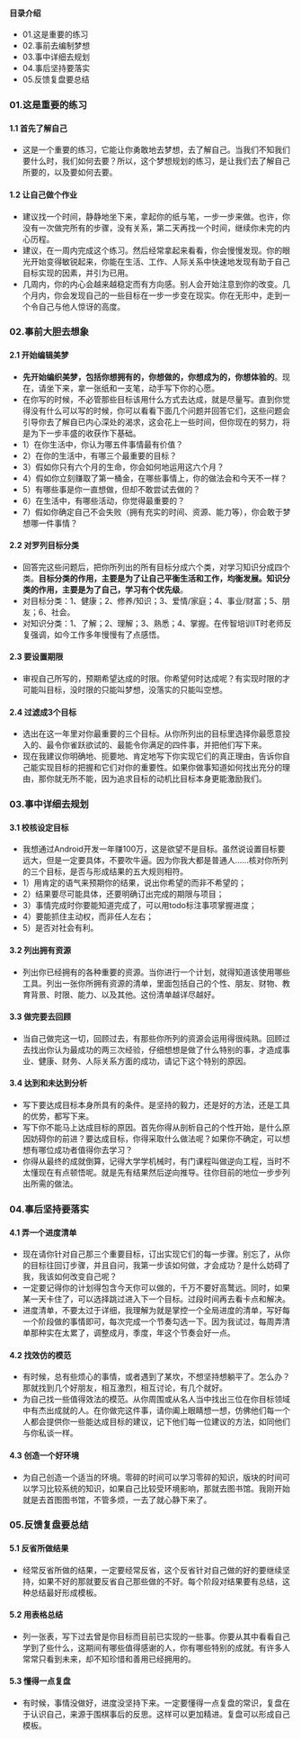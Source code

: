 #### 目录介绍
- 01.这是重要的练习
- 02.事前去编制梦想
- 03.事中详细去规划
- 04.事后坚持要落实
- 05.反馈复盘要总结




### 01.这是重要的练习
#### 1.1 首先了解自己
- 这是一个重要的练习，它能让你勇敢地去梦想，去了解自己。当我们不知我们要什么时，我们如何去要？所以，这个梦想规划的练习，是让我们去了解自己所要的，以及要如何去要。



#### 1.2 让自己做个作业
- 建议找一个时间，静静地坐下来，拿起你的纸与笔，一步一步来做。也许，你没有一次做完所有的步骤，没有关系，第二天再找一个时间，继续你未完的内心历程。
- 建议，在一周内完成这个练习。然后经常拿起来看看，你会慢慢发现。你的眼光开始变得敏锐起来，你能在生活、工作、人际关系中快速地发现有助于自己目标实现的因素，并引为已用。
- 几周内，你的内心会越来越稳定而有方向感。别人会开始注意到你的改变。几个月内，你会发现自己的一些目标在一步一步变在现实。你在无形中，走到一个令自己与他人惊讶的高度。



### 02.事前大胆去想象
#### 2.1 开始编辑美梦
- **先开始编织美梦，包括你想拥有的，你想做的，你想成为的，你想体验的**。现在，请坐下来，拿一张纸和一支笔，动手写下你的心愿。
- 在你写的时候，不必管那些目标该用什么方式去达成，就是尽量写。直到你觉得没有什么可以写的时候，你可以看看下面几个问题并回答它们，这些问题会引导你去了解自已内心深处的渴求，这会花上一些时间，但你现在的努力，将是为下一步丰盛的收获作下基础。
- 1）在你生活中，你认为哪五件事情最有价值？
- 2）在你的生活中，有哪三个最重要的目标？
- 3）假如你只有六个月的生命，你会如何地运用这六个月？
- 4）假如你立刻赚取了第一桶金，在哪些事情上，你的做法会和今天不一样？
- 5）有哪些事是你一直想做，但却不敢尝试去做的？
- 6）在生活中，有哪些活动，你觉得最重要的？
- 7）假如你确定自己不会失败（拥有充实的时间、资源、能力等），你会敢于梦想哪一件事情？



#### 2.2 对罗列目标分类
- 回答完这些问题后，把你所列出的所有目标分成六个类，对学习知识分成四个类。**目标分类的作用，主要是为了让自己平衡生活和工作，均衡发展。知识分类的作用，主要是为了自己，学习有个优先级**。
- 对目标分类：1、健康；2、修养/知识；3、爱情/家庭；4、事业/财富；5、朋友；6、社会。
- 对知识分类：1、了解；2、理解；3、熟悉；4、掌握。在传智培训IT时老师反复强调，如今工作多年慢慢有了点感悟。



#### 2.3 要设置期限
- 审视自己所写的，预期希望达成的时限。你希望何时达成呢？有实现时限的才可能叫目标，没时限的只能叫梦想，没落实的只能叫空想。



#### 2.4 过滤成3个目标
- 选出在这一年里对你最重要的三个目标。从你所列出的目标里选择你最愿意投入的、最令你雀跃欲试的、最能令你满足的四件事，并把他们写下来。
- 现在我建议你明确地、扼要地、肯定地写下你实现它们的真正理由，告诉你自己能实现目标的把握和它们对你的重要性。如果你做事知道如何找出充分的理由，那你就无所不能，因为追求目标的动机比目标本身更能激励我们。



### 03.事中详细去规划
#### 3.1 校核设定目标
- 我想通过Android开发一年赚100万，这是欲望不是目标。虽然说设置目标要远大，但是一定要具体，不要吹牛逼。因为你我大都是普通人……核对你所列的三个目标，是否与形成结果的五大规则相符。
- 1）用肯定的语气来预期你的结果，说出你希望的而非不希望的；
- 2）结果要尽可能具体，还要明确订出完成的期限与项目；
- 3）事情完成时你要能知道完成了，可以用todo标注事项掌握进度；
- 4）要能抓住主动权，而非任人左右；
- 5）是否对社会有利。



#### 3.2 列出拥有资源
- 列出你已经拥有的各种重要的资源。当你进行一个计划，就得知道该使用哪些工具。列出一张你所拥有资源的清单，里面包括自己的个性、朋友、财物、教育背景、时限、能力、以及其他。这份清单越详尽越好。


#### 3.3 做完要去回顾
- 当自己做完这一切，回顾过去，有那些你所列的资源会运用得很纯熟。回顾过去找出你认为最成功的两三次经验，仔细想想是做了什么特别的事，才造成事业、健康、财务、人际关系方面的成功，请记下这个特别的原因。



#### 3.4 达到和未达到分析
- 写下要达成目标本身所具有的条件。是坚持的毅力，还是好的方法，还是工具的优势，都写下来。
- 写下你不能马上达成目标的原因。首先你得从剖析自己的个性开始，是什么原因妨碍你的前进？要达成目标，你得采取什么做法呢？如果你不确定，可以想想有哪位成功者值得你去学习？
- 你得从最终的成就倒算，记得大学学机械时，有门课程叫做逆向工程，当时不太懂现在有点顿悟呢。就是先有结果然后逆向推导。往你目前的地位一步步列出所需的做法。



### 04.事后坚持要落实
#### 4.1 弄一个进度清单
- 现在请你针对自己那三个重要目标，订出实现它们的每一步骤。别忘了，从你的目标往回订步骤，并且自问，我第一步该如何做，才会成功？是什么妨碍了我，我该如何改变自己呢？
- 一定要记得你的计划得包含今天你可以做的，千万不要好高鹜远。同时，如果某一天卡住了，可以选择跳过进入下一个目标。过段时间再去看卡点和解决。
- 进度清单，不要太过于详细，我理解为就是掌控一个全局进度的清单，写好每一个阶段做的事情即可，每次完成一个节奏勾选一下。因为我试过，每周弄清单那种实在太累了，调整成月，季度，年这个节奏会好一点。




#### 4.2 找效仿的模范
- 有时候，总有些烦心的事情，或者遇到了某坎，不想坚持想躺平了。怎么办？那就找到几个好朋友，相互激烈，相互讨论，有几个就好。
- 为自己找一些值得效法的模范。从你周围或从名人当中找出三位在你目标领域中有杰出成就的人。在你做完这件事，请你阖上眼睛想一想，仿佛他们每一个人都会提供你一些能达成目标的建议，记下他们每一位建议的方法，如同他们与你私谈一样。



#### 4.3 创造一个好环境
- 为自己创造一个适当的环境。零碎的时间可以学习零碎的知识，版块的时间可以学习比较系统的知识，如果自己比较受环境影响，那就去图书馆。我刚开始就是去首图图书馆，不管多烦，一去了就心静下来了。





### 05.反馈复盘要总结
#### 5.1 反省所做结果
- 经常反省所做的结果，一定要经常反省，这个反省针对自己做的好的要继续坚持，如果不好的那就要反省自己那些做的不好。每个阶段对结果要有总结，这种总结最好形成模板。



#### 5.2 用表格总结
- 列一张表，写下过去曾是你目标而目前已实现的一些事。你要从其中看看自己学到了些什么，这期间有哪些值得感谢的人，你有哪些特别的成就。有许多人常常只看到未来，却不知珍惜和善用已经拥用的。



#### 5.3 懂得一点复盘
- 有时候，事情没做好，进度没坚持下来。一定要懂得一点复盘的常识，复盘在于认识自己，来源于围棋事后的反思。这样可以更加精进。复盘可以形成自己模板。


















